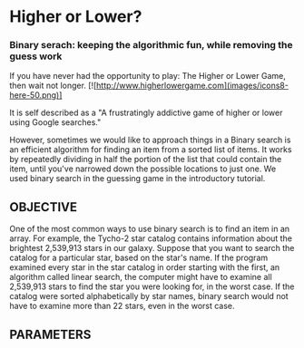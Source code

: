 # Higher or Lower?
### Binary serach: keeping the algorithmic fun, while removing the guess work 

If you have never had the opportunity to play: The Higher or Lower Game, then wait not longer. [![http://www.higherlowergame.com](images/icons8-here-50.png)]

It is self described as a "A frustratingly addictive game of higher or lower using Google searches." 

However, sometimes we would like to approach things in a 
Binary search is an efficient algorithm for finding an item from a sorted list of items. It works by repeatedly dividing in half the portion of the list that could contain the item, until you've narrowed down the possible locations to just one. We used binary search in the guessing game in the introductory tutorial.

## OBJECTIVE 
One of the most common ways to use binary search is to find an item in an array. For example, the Tycho-2 star catalog contains information about the brightest 2,539,913 stars in our galaxy. Suppose that you want to search the catalog for a particular star, based on the star's name. If the program examined every star in the star catalog in order starting with the first, an algorithm called linear search, the computer might have to examine all 2,539,913 stars to find the star you were looking for, in the worst case. If the catalog were sorted alphabetically by star names, binary search would not have to examine more than 22 stars, even in the worst case.

## PARAMETERS



